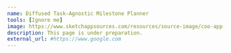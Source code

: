 ```yaml
---
name: Diffused Task-Agnostic Milestone Planner
tools: [Ignore me]
image: https://www.sketchappsources.com/resources/source-image/coo-app-concept-subgaurav.jpg
description: This page is under preparation.
external_url: #https://www.google.com
---
```

